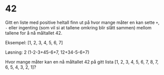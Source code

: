 # 42

Gitt en liste med positive heltall finn ut på hvor mange måter en kan sette `+`, `-` eller ingenting (som vil si at tallene omkring blir slått sammen) mellom tallene for å nå måltallet 42.

Eksempel: [1, 2, 3, 4, 5, 6, 7]

Løsning: 2 (1-2-3+45-6+7, 12+34-5-6+7)

Hvor mange måter kan en nå måltallet 42 på gitt lista [1, 2, 3, 4, 5, 6, 7, 8, 7, 6, 5, 4, 3, 2, 1]?
